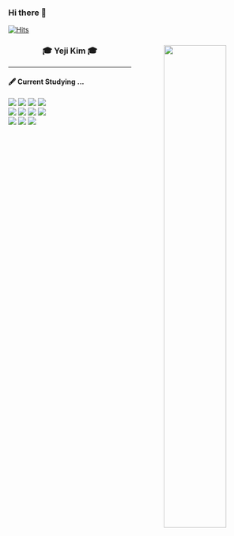 ### Hi there 👋

[![Hits](https://hits.seeyoufarm.com/api/count/incr/badge.svg?url=https%3A%2F%2Fgithub.com%2Fisexample%2Fhit-counter&count_bg=%236D9FD3&title_bg=%23555555&icon=&icon_color=%23FFFFFF&title=hits&edge_flat=false)](https://github.com/isexample)

<!--
**isExample/isExample** is a ✨ _special_ ✨ repository because its `README.md` (this file) appears on your GitHub profile.

Here are some ideas to get you started:

- 🔭 I’m currently working on ...
- 🌱 I’m currently learning ...
- 👯 I’m looking to collaborate on ...
- 🤔 I’m looking for help with ...
- 💬 Ask me about ...
- 📫 How to reach me: ...
- 😄 Pronouns: ...
- ⚡ Fun fact: ...
-->
<div align="center">
  
  <img align="right" width="50%" src="https://github-readme-stats.vercel.app/api?username=isExample&show_icons=true&theme=algolia"/>
  
### 🎓 Yeji Kim 🎓
  
---

</div>

#### 🖋️ Current Studying ...
<div align="left">
  <img src="https://img.shields.io/badge/Java-007396?style=flat-square&logo=java&logoColor=white"/>
  <img src="https://img.shields.io/badge/Kotlin-0095D5?style=flat-square&logo=kotlin&logoColor=white"/>
  <img src="https://img.shields.io/badge/MySQL-4479A1?style=flat-square&logo=mysql&logoColor=white"/>
  <img src="https://img.shields.io/badge/Linux-FCC624?style=flat-square&logo=linux&logoColor=white"/>
  <br>
  <img src="https://img.shields.io/badge/Spring-6DB33F?style=flat-square&logo=spring&logoColor=white"/>
  <img src="https://img.shields.io/badge/SpringBoot-6DB33F?style=flat-square&logo=springboot&logoColor=white"/>
  <img src="https://img.shields.io/badge/Docker-2496ED?style=flat-square&logo=docker&logoColor=white"/>
  <img src="https://img.shields.io/badge/Kubernetes-326CE5?style=flat-square&logo=kubernetes&logoColor=white"/>
  <br>
  <img src="https://img.shields.io/badge/AmazonEC2-FF9900?style=flat-square&logo=amazonec2&logoColor=white"/>
  <img src="https://img.shields.io/badge/AmazonRDS-527FFF?style=flat-square&logo=amazonrds&logoColor=white"/>
  <img src="https://img.shields.io/badge/AmazonS3-569A31?style=flat-square&logo=amazons3&logoColor=white"/>
</div>

<!--
<div align="left">
  
  <img src="https://img.shields.io/badge/Spring-6DB33F?style=flat-square&logo=spring&logoColor=white"/>
  <img src="https://img.shields.io/badge/SpringBoot-6DB33F?style=flat-square&logo=springboot&logoColor=white"/>
  <img src="https://img.shields.io/badge/Node.js-339933?style=flat-square&logo=node.js&logoColor=white"/>
  <img src="https://img.shields.io/badge/React-61DAFB?style=flat-square&logo=react&logoColor=white"/>
  <br>
  <img src="https://img.shields.io/badge/HTML5-E34F26?style=flat-square&logo=html5&logoColor=white"/>
  <img src="https://img.shields.io/badge/CSS3-1572B6?style=flat-square&logo=css3&logoColor=white"/></a>
  <img src="https://img.shields.io/badge/JavaScript-F7DF1E?style=flat-square&logo=javascript&logoColor=white"/></a>
  <img src="https://img.shields.io/badge/Java-007396?style=flat-square&logo=java&logoColor=white"/></a>
  <img src="https://img.shields.io/badge/Python-3776AB?style=flat-square&logo=python&logoColor=white"/></a>
  <img src="https://img.shields.io/badge/Kotlin-0095D5?style=flat-square&logo=kotlin&logoColor=white"/></a>
  <br>
  <img src="https://img.shields.io/badge/GitHub-181717?style=flat-square&logo=github&logoColor=white"/>
  <img src="https://img.shields.io/badge/Notion-000000?style=flat-square&logo=notion&logoColor=white"/>
  <img src="https://img.shields.io/badge/Slack-4A154B?style=flat-square&logo=slack&logoColor=white"/>
  <img src="https://img.shields.io/badge/Figma-F24E1E?style=flat-square&logo=figma&logoColor=white"/>
  <img src="https://img.shields.io/badge/Miro-050038?style=flat-square&logo=miro&logoColor=white"/>

  <img src="http://mazassumnida.wtf/api/mini/generate_badge?boj=ashley"/>

</div>
-->
